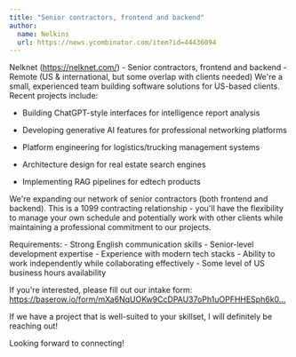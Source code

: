 ```yaml
---
title: "Senior contractors, frontend and backend"
author:
  name: Nelkins
  url: https://news.ycombinator.com/item?id=44436094
---
```

Nelknet (<a href="https:&#x2F;&#x2F;nelknet.com&#x2F;" rel="nofollow">https:&#x2F;&#x2F;nelknet.com&#x2F;</a>) - Senior contractors, frontend and backend - Remote (US &amp; international, but some overlap with clients needed)
We&#x27;re a small, experienced team building software solutions for US-based clients. Recent projects include:

- Building ChatGPT-style interfaces for intelligence report analysis

- Developing generative AI features for professional networking platforms

- Platform engineering for logistics&#x2F;trucking management systems

- Architecture design for real estate search engines

- Implementing RAG pipelines for edtech products

We&#x27;re expanding our network of senior contractors (both frontend and backend). This is a 1099 contracting relationship - you&#x27;ll have the flexibility to manage your own schedule and potentially work with other clients while maintaining a professional commitment to our projects.

Requirements: - Strong English communication skills - Senior-level development expertise - Experience with modern tech stacks - Ability to work independently while collaborating effectively - Some level of US business hours availability

If you&#x27;re interested, please fill out our intake form: <a href="https:&#x2F;&#x2F;baserow.io&#x2F;form&#x2F;mXa6NqUOKw9CcDPAU37oPh1uOPFHHESph6k0QqKgTts" rel="nofollow">https:&#x2F;&#x2F;baserow.io&#x2F;form&#x2F;mXa6NqUOKw9CcDPAU37oPh1uOPFHHESph6k0...</a>

If we have a project that is well-suited to your skillset, I will definitely be reaching out!

Looking forward to connecting!
<JobApplication />
